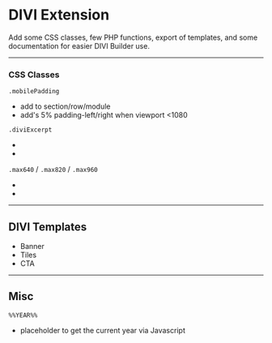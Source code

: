# DIVI Extension

Add some CSS classes, few PHP functions, export of templates, and some documentation for easier DIVI Builder use.

---

### CSS Classes

`.mobilePadding`

* add to section/row/module
* add's 5% padding-left/right when viewport <1080

`.diviExcerpt`

*
*

`.max640` / `.max820` / `.max960`

*
*

---

## DIVI Templates

* Banner
* Tiles
* CTA

---

## Misc

`%%YEAR%%`

* placeholder to get the current year via Javascript
